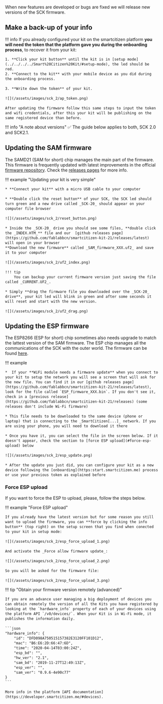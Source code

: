When new features are developed or bugs are fixed we will release new versions of the SCK firmware.

## Make a back-up of your info

!!! info
	If you already configured your kit on the smartcitizen platform **you will need the token that the platform gave you during the onboarding process**, to recover it from your kit:

	1. **Click your kit button** until the kit is in [setup mode](../../../../Smart%20Citizen%20Kit/#setup-mode), the led should be red.
	2. **Connect to the kit** with your mobile device as you did during the onboarding process.

	3. **Write down the token** of your kit.

	![](/assets/images/sck_2/ap_token.png)

	After updating the firmware follow this same steps to input the token and wifi credentials, after this your kit will be publishing on the same registered device than before.

!!! info "A note about versions"
	:white_check_mark: The guide below applies to both, SCK 2.0 and SCK2.1.

## Updating the SAM firmware

The SAMD21 (SAM for short) chip manages the main part of the firmware. This firmware is frequently updated with latest improvements in the official [firmware repository](https://github.com/fablabbcn/smartcitizen-kit-21/tree/master/sam). Check the [releases pages](https://github.com/fablabbcn/smartcitizen-kit-21/releases) for more info.

!!! example "Updating your kit is very simple"

	* **Connect your kit** with a micro USB cable to your computer

	* **Double click the reset button** of your SCK, the SCK led should turn green and a new drive called _SCK-20_ should appear on your computer file browser

	![](/assets/images/sck_2/reset_button.png)

	* Inside the _SCK-20_ drive you should see some files, **double click the _INDEX.HTM_** file and our  [github releases page](https://github.com/fablabbcn/smartcitizen-kit-21/releases/latest) will open in your browser 
	**Download the new firmware** called _SAM_firmware_XXX.uf2_ and save it to your computer

	![](/assets/images/sck_2/uf2_index.png)

	!!! tip
		You can backup your current firmware version just saving the file called _CURRENT.UF2_.

	* Simply **drag the firmware file you downloaded over the _SCK-20_ drive**, your kit led will blink in green and after some seconds it will reset and start with the new version.

	![](/assets/images/sck_2/uf2_drag.png)

## Updating the ESP firmware

The ESP8266 (ESP for short) chip sometimes also needs upgrade to match the lattest version of the SAM firmware. The ESP chip manages all the communications of the SCK with the outer world. The firmware can be found [here](https://github.com/fablabbcn/smartcitizen-kit-21/tree/master/esp).

!!! example	

	*  If your **WiFi module needs a firmware update** when you connect to your kit to setup the network you will see a screen that will ask for the new file. You can find it in our [github releases page](https://github.com/fablabbcn/smartcitizen-kit-21/releases/latest), look for the file called `ESP_firmware_XXX.bin`. If you don't see it, check in a [previous release](https://github.com/fablabbcn/smartcitizen-kit-21/releases) (some releases don't include Wi-Fi firmware)

	* This file needs to be downloaded to the same device (phone or laptop) that is connecting to the _SmartCitizen[...]_ network. If you are using your phone, you will need to download it there

	* Once you have it, you can select the file in the screen below. If it doesn't appear, check the section to [force ESP upload](#force-esp-upload) below

	![](/assets/images/sck_2/esp_update.png)	

	* After the update you just did, you can configure your kit as a new device following the [onboarding](https:start.smartcitizen.me) process or use your previous token as explained before

### Force ESP upload

If you want to force the ESP to upload, please, follow the steps below.

!!! example "Force ESP upload"

	If you already have the latest version but for some reason you still want to upload the firmware, you can **force by clicking the info button** (top right) on the setup screen that you find when conected to your kit in setup mode:

	![](/assets/images/sck_2/esp_force_upload_1.png)

	And activate the _Force allow firmware update_:

	![](/assets/images/sck_2/esp_force_upload_2.png)

	So you will be asked for the firmware file:

	![](/assets/images/sck_2/esp_force_upload_3.png)

!!! tip "Obtain your firmware version remotely (advanced)"

	If you are an advance user managing a big deployment of devices you can obtain remotely the version of all the Kits you have registered by looking at the `hardware_info` property of each of your devices using the platform API `/v0/devices/`. When your Kit is in Wi-Fi mode, it publishes the information daily.

	```json
	"hardware_info": {
		"id": "DFD098A750515157382E3120FF101D12",
		"mac": "B6:E6:2D:66:47:6D",
		"time": "2020-04-14T03:00:24Z",
		"esp_bd": "",
		"hw_ver": "2.1",
		"sam_bd": "2019-11-27T12:49:13Z",
		"esp_ver": "",
		"sam_ver": "0.9.6-4e90c77"
	}
	```

	More info in the platform [API documentation](https://developer.smartcitizen.me/#devices).